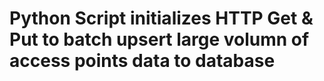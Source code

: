 # Python Script initializes HTTP Get & Put to batch upsert large volumn of access points data to database 
